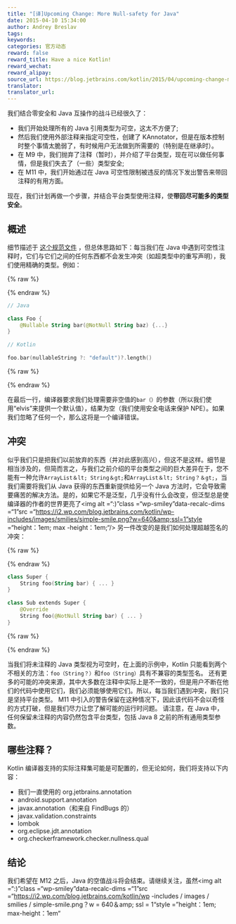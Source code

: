 ```yaml
---
title: "[译]Upcoming Change: More Null-safety for Java"
date: 2015-04-10 15:34:00
author: Andrey Breslav
tags:
keywords:
categories: 官方动态
reward: false
reward_title: Have a nice Kotlin!
reward_wechat:
reward_alipay:
source_url: https://blog.jetbrains.com/kotlin/2015/04/upcoming-change-more-null-safety-for-java/
translator:
translator_url:
---
```


我们结合零安全和 Java 互操作的战斗已经很久了：

* 我们开始处理所有的 Java 引用类型为可空，这太不方便了;
* 然后我们使用外部注释来指定可空性，创建了 KAnnotator，但是在版本控制时整个事情太脆弱了，有时候用户无法做到所需要的（特别是在继承时）。
* 在 M9 中，我们抛弃了注释（暂时），并介绍了平台类型，现在可以做任何事情，但是我们失去了（一些）类型安全;
* 在 M11 中，我们开始通过在 Java 可空性限制被违反的情况下发出警告来带回注释的有用方面。

现在，我们计划再做一个步骤，并结合平台类型使用注释，使**带回尽可能多的类型安全**。<span id =“more-2090”> </span>
## 概述

细节描述于 [这个规范文件](https://github.com/JetBrains/kotlin/blob/types-from-annotations/spec-docs/flexible-java-types.md#enhancing-signatures-with-annotated-declarations) ，但总体思路如下：每当我们在 Java 中遇到可空性注释时，它们与它们之间的任何东西都不会发生冲突（如超类型中的重写声明），我们使用精确的类型。例如：

{% raw %}
<p></p>
{% endraw %}

```kotlin
// Java
 
class Foo {
    @Nullable String bar(@NotNull String baz) {...}
}
 
// Kotlin
 
foo.bar(nullableString ?: "default")?.length()
```

{% raw %}
<p></p>
{% endraw %}

在最后一行，编译器要求我们处理需要非空值的`bar（）`的参数（所以我们使用“elvis”来提供一个默认值），结果为空（我们使用安全电话来保护 NPE）。如果我们忽略了任何一个，那么这将是一个编译错误。
## 冲突

似乎我们只是把我们以前放弃的东西（并对此感到高兴），但这不是这样。细节是相当涉及的，但简而言之，与我们之前介绍的平台类型之间的巨大差异在于，您不能有一种允许`ArrayList＆lt; String＆gt;`和`ArrayList＆lt; String？＆gt;`，当我们需要将我们从 Java 获得的东西重新提供给另一个 Java 方法时，它会导致需要痛苦的解决方法。是的，如果它不是泛型，几乎没有什么会改变，但泛型总是使编译器的作者的世界更亮了<img alt =“:)”class =“wp-smiley”data-recalc-dims =“1”src =“https://i2.wp.com/blog.jetbrains.com/kotlin/wp-includes/images/smilies/simple-smile.png?w=640&amp;ssl=1”style =“height：1em; max -height：1em;“/>
另一件改变的是我们如何处理超越签名的冲突：

{% raw %}
<p></p>
{% endraw %}

```kotlin
class Super {
    String foo(String bar) { ... }
}
 
class Sub extends Super {
    @Override
    String foo(@NotNull String bar) { ... }
}
```

{% raw %}
<p></p>
{% endraw %}

当我们将未注释的 Java 类型视为可空时，在上面的示例中，Kotlin 只能看到两个不相关的方法：`foo（String？）`和`foo（String）`具有不兼容的类型签名。
还有更多的可能的冲突来源，其中大多数在注释中实际上是不一致的，但是用户不断在他们的代码中使用它们，我们必须能够使用它们。所以，每当我们遇到冲突，我们只是坚持平台类型。 M11 中引入的警告保留在这种情况下，因此该代码不会以奇怪的方式打破，但是我们尽力让您了解可能的运行时问题。
请注意，在 Java 中，任何保留未注释的内容仍然包含平台类型，包括 Java 8 之前的所有通用类型参数。
## 哪些注释？

Kotlin 编译器支持的实际注释集可能是可配置的，但无论如何，我们将支持以下内容：

* 我们一直使用的 org.jetbrains.annotation
* android.support.annotation
* javax.annotation（和来自 FindBugs 的）
* javax.validation.constraints
* lombok
* org.eclipse.jdt.annotation
* org.checkerframework.checker.nullness.qual

## 结论

我们希望在 M12 之后，Java 的空值战斗将会结束。请继续关注，虽然<img alt =“:)”class =“wp-smiley”data-recalc-dims =“1”src =“https://i2.wp.com/blog.jetbrains.com/kotlin/wp -includes / images / smilies / simple-smile.png？w = 640＆amp; ssl = 1“style =”height：1em; max-height：1em“

